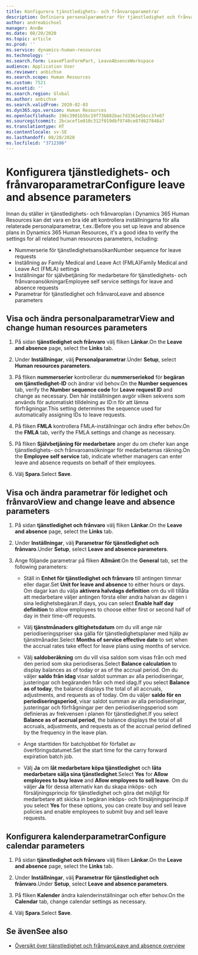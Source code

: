 ```yaml
---
title: Konfigurera tjänstledighets- och frånvaroparametrar
description: Definiera personalparametrar för tjänstledighet och frånvaro i Dynamics 365 Human Resources.
author: andreabichsel
manager: AnnBe
ms.date: 08/20/2020
ms.topic: article
ms.prod: ''
ms.service: dynamics-human-resources
ms.technology: ''
ms.search.form: LeavePlanFormPart, LeaveAbsenceWorkspace
audience: Application User
ms.reviewer: anbichse
ms.search.scope: Human Resources
ms.custom: 7521
ms.assetid: ''
ms.search.region: Global
ms.author: anbichse
ms.search.validFrom: 2020-02-03
ms.dyn365.ops.version: Human Resources
ms.openlocfilehash: 196c3901b5bc19f73b882bac7d3361e5bcc37e07
ms.sourcegitcommit: 2bcacef1e010c312f019dbf9740ce87d627848a7
ms.translationtype: HT
ms.contentlocale: sv-SE
ms.lasthandoff: 08/20/2020
ms.locfileid: "3712386"
---
```

# <a name="configure-leave-and-absence-parameters"></a><span data-ttu-id="140c4-103">Konfigurera tjänstledighets- och frånvaroparametrar</span><span class="sxs-lookup"><span data-stu-id="140c4-103">Configure leave and absence parameters</span></span>

<span data-ttu-id="140c4-104">Innan du ställer in tjänstledighets- och frånvaroplan i Dynamics 365 Human Resources kan det vara en bra idé att kontrollera inställningarna för alla relaterade personalparametrar, t.ex.:</span><span class="sxs-lookup"><span data-stu-id="140c4-104">Before you set up leave and absence plans in Dynamics 365 Human Resources, it's a good idea to verify the settings for all related human resources parameters, including:</span></span>

- <span data-ttu-id="140c4-105">Nummerserie för tjänstledighetsansökan</span><span class="sxs-lookup"><span data-stu-id="140c4-105">Number sequence for leave requests</span></span>
- <span data-ttu-id="140c4-106">Inställning av Family Medical and Leave Act (FMLA)</span><span class="sxs-lookup"><span data-stu-id="140c4-106">Family Medical and Leave Act (FMLA) settings</span></span>
- <span data-ttu-id="140c4-107">Inställningar för självbetjäning för medarbetare för tjänstledighets- och frånvaroansökningar</span><span class="sxs-lookup"><span data-stu-id="140c4-107">Employee self service settings for leave and absence requests</span></span>
- <span data-ttu-id="140c4-108">Parametrar för tjänstledighet och frånvaro</span><span class="sxs-lookup"><span data-stu-id="140c4-108">Leave and absence parameters</span></span>

## <a name="view-and-change-human-resources-parameters"></a><span data-ttu-id="140c4-109">Visa och ändra personalparametrar</span><span class="sxs-lookup"><span data-stu-id="140c4-109">View and change human resources parameters</span></span>

1. <span data-ttu-id="140c4-110">På sidan **tjänstledighet och frånvaro** välj fliken **Länkar**.</span><span class="sxs-lookup"><span data-stu-id="140c4-110">On the **Leave and absence** page, select the **Links** tab.</span></span>

2. <span data-ttu-id="140c4-111">Under **Inställningar**, välj **Personalparametrar**.</span><span class="sxs-lookup"><span data-stu-id="140c4-111">Under **Setup**, select **Human resources parameters**.</span></span>

3. <span data-ttu-id="140c4-112">På fliken **nummerserier** kontrollerar du **nummerseriekod** för **begäran om tjänstledighet-ID** och ändrar vid behov.</span><span class="sxs-lookup"><span data-stu-id="140c4-112">On the **Number sequences** tab, verify the **Number sequence code** for **Leave request ID** and change as necessary.</span></span> <span data-ttu-id="140c4-113">Den här inställningen avgör vilken sekvens som används för automatiskt tilldelning av ID:n för att lämna förfrågningar.</span><span class="sxs-lookup"><span data-stu-id="140c4-113">This setting determines the sequence used for automatically assigning IDs to leave requests.</span></span>

4. <span data-ttu-id="140c4-114">På fliken **FMLA** kontrollera FMLA-inställningar och ändra efter behov.</span><span class="sxs-lookup"><span data-stu-id="140c4-114">On the **FMLA** tab, verify the FMLA settings and change as necessary.</span></span>

5. <span data-ttu-id="140c4-115">På fliken **Självbetjäning för medarbetare** anger du om chefer kan ange tjänstledighets- och frånvaroansökningar för medarbetarnas räkning.</span><span class="sxs-lookup"><span data-stu-id="140c4-115">On the **Employee self service** tab, indicate whether managers can enter leave and absence requests on behalf of their employees.</span></span>

7. <span data-ttu-id="140c4-116">Välj **Spara**.</span><span class="sxs-lookup"><span data-stu-id="140c4-116">Select **Save**.</span></span>

## <a name="view-and-change-leave-and-absence-parameters"></a><span data-ttu-id="140c4-117">Visa och ändra parametrar för ledighet och frånvaro</span><span class="sxs-lookup"><span data-stu-id="140c4-117">View and change leave and absence parameters</span></span>

1. <span data-ttu-id="140c4-118">På sidan **tjänstledighet och frånvaro** välj fliken **Länkar**.</span><span class="sxs-lookup"><span data-stu-id="140c4-118">On the **Leave and absence** page, select the **Links** tab.</span></span>

2. <span data-ttu-id="140c4-119">Under **Inställningar**, välj **Parametrar för tjänstledighet och frånvaro**.</span><span class="sxs-lookup"><span data-stu-id="140c4-119">Under **Setup**, select **Leave and absence parameters**.</span></span>

3. <span data-ttu-id="140c4-120">Ange följande parametrar på fliken **Allmänt**:</span><span class="sxs-lookup"><span data-stu-id="140c4-120">On the **General** tab, set the following parameters:</span></span>
 
    - <span data-ttu-id="140c4-121">Ställ in **Enhet för tjänstledighet och frånvaro** till antingen timmar eller dagar.</span><span class="sxs-lookup"><span data-stu-id="140c4-121">Set **Unit for leave and absence** to either hours or days.</span></span> <span data-ttu-id="140c4-122">Om dagar kan du välja **aktivera halvdags definition** om du vill tillåta att medarbetare väljer antingen första eller andra halvan av dagen i sina ledighetsbegäran.</span><span class="sxs-lookup"><span data-stu-id="140c4-122">If days, you can select **Enable half day definition** to allow employees to choose either first or second half of day in their time-off requests.</span></span> 

    - <span data-ttu-id="140c4-123">Välj **tjänstmånaders giltighetsdatum** om du vill ange när periodiseringspriser ska gälla för tjänstledighetsplaner med hjälp av tjänstmånader.</span><span class="sxs-lookup"><span data-stu-id="140c4-123">Select **Months of service effective date** to set when the accrual rates take effect for leave plans using months of service.</span></span>

    - <span data-ttu-id="140c4-124">Välj **saldoberäkning** om du vill visa saldon som visas från och med den period som ska periodiseras.</span><span class="sxs-lookup"><span data-stu-id="140c4-124">Select **Balance calculation** to display balances as of today or as of the accrual period.</span></span> <span data-ttu-id="140c4-125">Om du väljer **saldo från idag** visar saldot summan av alla periodiseringar, justeringar och begäranden från och med idag.</span><span class="sxs-lookup"><span data-stu-id="140c4-125">If you select **Balance as of today**, the balance displays the total of all accruals, adjustments, and requests as of today.</span></span> <span data-ttu-id="140c4-126">Om du väljer **saldo för en periodiseringsperiod**, visar saldot summan av alla periodiseringar, justeringar och förfrågningar per den periodiseringsperiod som definieras av frekvensen i planen för tjänstledighet.</span><span class="sxs-lookup"><span data-stu-id="140c4-126">If you select **Balance as of accrual period**, the balance displays the total of all accruals, adjustments, and requests as of the accrual period defined by the frequency in the leave plan.</span></span> 

    - <span data-ttu-id="140c4-127">Ange starttiden för batchjobbet för förfallet av överföringsdatumet.</span><span class="sxs-lookup"><span data-stu-id="140c4-127">Set the start time for the carry forward expiration batch job.</span></span>  
    
    - <span data-ttu-id="140c4-128">Välj **Ja** om **låt medarbetare köpa tjänstledighet** och **låta medarbetare sälja sina tjänstledighet**.</span><span class="sxs-lookup"><span data-stu-id="140c4-128">Select **Yes** for **Allow employees to buy leave** and **Allow employees to sell leave**.</span></span> <span data-ttu-id="140c4-129">Om du väljer **Ja** för dessa alternativ kan du skapa inköps- och försäljningsprincip för tjänstledighet och göra det möjligt för medarbetare att skicka in begäran inköps- och försäljningsprincip.</span><span class="sxs-lookup"><span data-stu-id="140c4-129">If you select **Yes** for these options, you can create buy and sell leave policies and enable employees to submit buy and sell leave requests.</span></span>

## <a name="configure-calendar-parameters"></a><span data-ttu-id="140c4-130">Konfigurera kalenderparametrar</span><span class="sxs-lookup"><span data-stu-id="140c4-130">Configure calendar parameters</span></span>

1. <span data-ttu-id="140c4-131">På sidan **tjänstledighet och frånvaro** välj fliken **Länkar**.</span><span class="sxs-lookup"><span data-stu-id="140c4-131">On the **Leave and absence** page, select the **Links** tab.</span></span>

2. <span data-ttu-id="140c4-132">Under **Inställningar**, välj **Parametrar för tjänstledighet och frånvaro**.</span><span class="sxs-lookup"><span data-stu-id="140c4-132">Under **Setup**, select **Leave and absence parameters**.</span></span>

3. <span data-ttu-id="140c4-133">På fliken **Kalender** ändra kalenderinställningar och efter behov.</span><span class="sxs-lookup"><span data-stu-id="140c4-133">On the **Calendar** tab, change calendar settings as necessary.</span></span>

4. <span data-ttu-id="140c4-134">Välj **Spara**.</span><span class="sxs-lookup"><span data-stu-id="140c4-134">Select **Save**.</span></span>

## <a name="see-also"></a><span data-ttu-id="140c4-135">Se även</span><span class="sxs-lookup"><span data-stu-id="140c4-135">See also</span></span>

- [<span data-ttu-id="140c4-136">Översikt över tjänstledighet och frånvaro</span><span class="sxs-lookup"><span data-stu-id="140c4-136">Leave and absence overview</span></span>](hr-leave-and-absence-overview.md)
